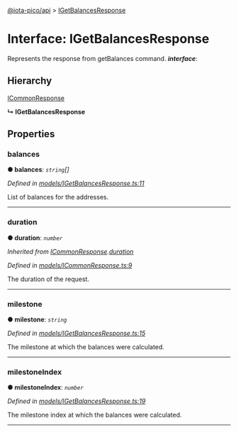 [@iota-pico/api](../README.md) > [IGetBalancesResponse](../interfaces/igetbalancesresponse.md)



# Interface: IGetBalancesResponse


Represents the response from getBalances command.
*__interface__*: 


## Hierarchy


 [ICommonResponse](icommonresponse.md)

**↳ IGetBalancesResponse**








## Properties
<a id="balances"></a>

###  balances

**●  balances**:  *`string`[]* 

*Defined in [models/IGetBalancesResponse.ts:11](https://github.com/iotaeco/iota-pico-api/blob/771a136/src/models/IGetBalancesResponse.ts#L11)*



List of balances for the addresses.




___

<a id="duration"></a>

###  duration

**●  duration**:  *`number`* 

*Inherited from [ICommonResponse](icommonresponse.md).[duration](icommonresponse.md#duration)*

*Defined in [models/ICommonResponse.ts:9](https://github.com/iotaeco/iota-pico-api/blob/771a136/src/models/ICommonResponse.ts#L9)*



The duration of the request.




___

<a id="milestone"></a>

###  milestone

**●  milestone**:  *`string`* 

*Defined in [models/IGetBalancesResponse.ts:15](https://github.com/iotaeco/iota-pico-api/blob/771a136/src/models/IGetBalancesResponse.ts#L15)*



The milestone at which the balances were calculated.




___

<a id="milestoneindex"></a>

###  milestoneIndex

**●  milestoneIndex**:  *`number`* 

*Defined in [models/IGetBalancesResponse.ts:19](https://github.com/iotaeco/iota-pico-api/blob/771a136/src/models/IGetBalancesResponse.ts#L19)*



The milestone index at which the balances were calculated.




___


